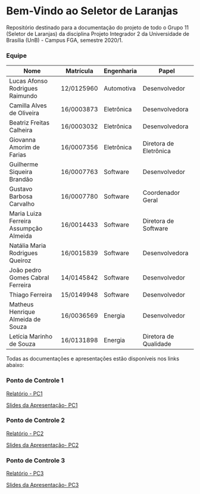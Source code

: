 # Bem-Vindo ao Seletor de Laranjas

Repositório destinado para a documentação do projeto de todo o Grupo 11 (Seletor de Laranjas) da disciplina Projeto Integrador 2 da Universidade de Brasília (UnB) - Campus FGA, semestre 2020/1.

### Equipe
|Nome|Matrícula|Engenharia|Papel|
|---|--|--|--|
|Lucas Afonso Rodrigues Raimundo|12/0125960|Automotiva|Desenvolvedor|
|Camilla Alves de Oliveira|16/0003873|Eletrônica|Desenvolvedora|
|Beatriz Freitas Calheira |16/0003032|Eletrônica|Desenvolvedora|
|Giovanna Amorim de Farias|16/0007356|Eletrônica|Diretora de Eletrônica|
|Guilherme Siqueira Brandão| 16/0007763|Software|Desenvolvedor|
|Gustavo Barbosa Carvalho |16/0007780|Software|Coordenador Geral|
|Maria Luiza Ferreira Assumpção Almeida|16/0014433|Software|Diretora de Software|
|Natália Maria Rodrigues Queiroz|16/0015839|Software|Desenvolvedora|
|João pedro Gomes Cabral Ferreira| 14/0145842|Software|Desenvolvedor|
|Thiago Ferreira| 15/0149948|Software|Desenvolvedor|
|Matheus Henrique Almeida de Souza |16/0036569|Energia|Desenvolvedor|
|Letícia Marinho de Souza| 16/0131898|Energia|Diretora de Qualidade|


Todas as documentações e apresentações estão disponíveis nos links abaixo:

### Ponto de Controle 1 
[Relatório - PC1](https://drive.google.com/file/d/18j9-SYNgyIUS-WtS4NHe0O6QYvBNNcWx/view?usp=sharing)

[Slides da Apresentação- PC1](https://docs.google.com/presentation/d/15gJrmiinGqDoBWLkSsvqtA2A6-0a5OMZqihFtfnwojk/edit?usp=sharing) 

### Ponto de Controle 2
[Relatório - PC2](https://drive.google.com/file/d/1dKO_6P-_7HIogEkFsI3zvTecFeGY4JJO/view?usp=sharing)

[Slides da Apresentação- PC2](https://docs.google.com/presentation/d/1lLEcrgkeHGtxaDlYQKXzqmL7DYRdHPpItw2LchV_DKY/edit?usp=sharing) 

### Ponto de Controle 3
[Relatório - PC3](https://drive.google.com/file/d/1rfNGW2OtxaW_8wgvzr5m4yIJr2TiqhNd/view?usp=sharing)

[Slides da Apresentação- PC3](https://docs.google.com/presentation/d/1AKGwCXgLcFG2aNCmQgDqKu8tNfcO3AM_-uMfQpx3DOM/edit?usp=sharing) 

